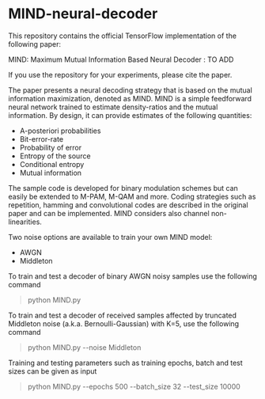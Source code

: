 # MIND-neural-decoder

This repository contains the official TensorFlow implementation of the following paper:

MIND: Maximum Mutual Information Based Neural Decoder : TO ADD

If you use the repository for your experiments, please cite the paper.

The paper presents a neural decoding strategy that is based on the mutual information maximization, denoted as MIND.
MIND is a simple feedforward neural network trained to estimate density-ratios and the mutual information. By design, it can provide estimates of the following quantities:
- A-posteriori probabilities
- Bit-error-rate
- Probability of error
- Entropy of the source
- Conditional entropy
- Mutual information

The sample code is developed for binary modulation schemes but can easily be extended to M-PAM, M-QAM and more. Coding strategies such as repetition, hamming and convolutional codes are described in the original paper and can be implemented. MIND considers also channel non-linearities.

Two noise options are available to train your own MIND model:
- AWGN
- Middleton

To train and test a decoder of binary AWGN noisy samples use the following command
> python MIND.py

To train and test a decoder of received samples affected by truncated Middleton noise (a.k.a. Bernoulli-Gaussian) with K=5, use the following command
> python MIND.py --noise Middleton

Training and testing parameters such as training epochs, batch and test sizes can be given as input
> python MIND.py --epochs 500 --batch_size 32 --test_size 10000
